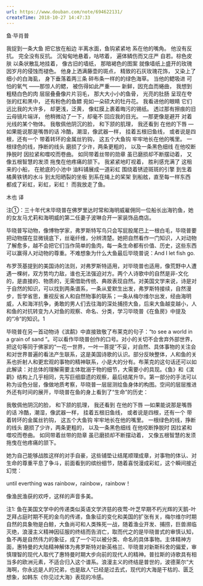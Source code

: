 ```yaml
---
url: https://www.douban.com/note/694622131/
createTime: 2018-10-27 14:47:33
---
```


鱼·毕肖普

我捉到一条大鱼 
把它放在船边 
半离水面，鱼钩紧紧地 
系在他的嘴角。
他没有反抗。 
完全没有反抗。 
沉甸甸地悬着，咕哝着， 
遍体鳞伤而又庄严 
自若。棕色皮肤 
以条状散乱地挂着， 
像古旧的墙纸， 
那暗褐色的图案 
就像墙纸上盛开的玫瑰 
因岁月的侵蚀而褪色。 
他身上洒满藤壶的斑点， 
精致的石灰玫瑰花饰， 
又染上了 
细小的白海虱， 
身下垂落着两三条 
碎布条一样的的绿色海草。 
当他的鳃吸进 
可怕的氧气 
——那惊人的鳃， 
被伤得如此严重—— 
新鲜，因充血而蜷曲， 
我想到粗糙白色的肉 
层层叠叠像片片羽毛， 
那大大小小的鱼骨， 
光亮的肚肠 
呈现在夸张的红和黑中， 
还有粉色的鱼鳔 
宛如一朵硕大的牡丹花。 
我看进他的眼睛 
它们远比我的大许多， 
却更浅，泛黄， 
像虹膜上裹着晦污的锡纸。 
透过那有擦痕的旧云母镜片端详， 
他稍微动了一下，却毫不 
回应我的目光。 
—那更像是避开 
对着光线的某个物体。 
我敬佩他阴沉的脸， 
和下颔的肌理， 
我还看到 
在他的下唇 
—如果能说那是嘴唇的话 
冷酷，潮湿，像武器一样， 
挂着五根旧鱼线， 
或者说是四根，还有一个 
带着转环的金属丝钓钩， 
这五个大鱼钩 
牢牢地长在他的嘴里。 
一根绿色的线，挣断的线头 
磨损了少许，两条更粗的， 
以及一条黑色细线 
在他咬断挣脱时 
因拉紧和噬咬而卷曲。 
如同带着丝带的勋章 
虽已磨损却不断摆动着， 
又像五根智慧的发须 
拖曳在他疼痛的颔下。 
我紧紧地盯视着， 
胜利感充满了 
这租来的小船， 
在舱底的小池中 
油料铺展成一道彩虹 
围绕着锈迹斑斑的引擎 
到生着橘黄铁锈的水斗 
到太阳晒裂的坐板 
到系在绳上的桨架 
到船舷，直至每一样东西 
都成了彩虹，彩虹，彩虹！ 
而我放走了鱼。 

木也 译

注①：三十年代末毕晓普在佛罗里达时常和海明威雇佣同一位船长出海钓鱼，她的女友马尤莉和海明威的第二任妻子波琳合开一家装饰品商店。 

毕晓普写动物，像博物学家，弗罗斯特写鸟只会写屁股尾巴上一根白毛，毕晓普要把动物摆在显微镜底下，丝毫纤维，分辨清楚。她把自然看作一门知识，人对动物了解愈多，越不会把它们当作简单的鱼肉，每一条生命都有价值、历史，这些东西可以赢得人对动物的尊重。不难想象为什么大鱼最后毕晓普说：And I let fish go.

布罗茨基提到的美国诗的法则，对弗罗斯特适用，对毕晓普也适用，像荒野中人遭遇一棵树，双方势均力敌，谁也无法强迫对方。两个人诗歌中的自然是非-文化的，是直接的、物质的，无需借助传统、典故表现自然。对美国文学来说，诗是对于自然的知识，可以找到两条谱系，一条从爱默生出发，弗罗斯特接续，自然漫步，哲学省思，重视反省人和自然物事的联系；一条从梅尔维尔出发，经由海明威，人和海洋抗争，勇敢的男人们去往海的深处捕捞大鱼，后来大鱼越变越小，人和鱼的对抗转变为人对鱼的观察、命名、分类，学习毕晓普《在鱼房》中提及的“冷”的知识。1

毕晓普在另一首动物诗《滨鹬》中直接致敬了布莱克的句子：“to see a world in a grain of sand ”。可以看作毕晓普创作的口号。对小的关切不会舍弃外部世界，把这句等同于佛家的“一花一世界，一叶一菩提”不妥，对自然、具体事物的关注会和对世界普遍的看法产生联系，这是美国诗歌的认识。部分反映整体，人和鱼的关系也折射人和更宏观的事物的精神联系，小是大的分有。布莱克的这句话还可以如此解读：对总体的理解需要主体耽溺于物的细节，大需要小的具现。《鱼》和《滨鹳》结构上几乎相同，先写巨细靡遗的观察，最后结尾升华。第一部分的手法可以称为设色分层，像做地质考察，毕晓普一层层测绘鱼身体的构图。空间的层层推进外还有时间的展开，毕晓普在鱼的身上看到了“生命”的历史：

我敬佩他阴沉的脸， 
和下颔的肌理， 
我还看到 
在他的下唇 
—如果能说那是嘴唇的话 
冷酷，潮湿，像武器一样， 
挂着五根旧鱼线， 
或者说是四根，还有一个 
带着转环的金属丝钓钩， 
这五个大鱼钩 
牢牢地长在他的嘴里。 
一根绿色的线，挣断的线头 
磨损了少许，两条更粗的， 
以及一条黑色细线 
在他咬断挣脱时 
因拉紧和噬咬而卷曲。 
如同带着丝带的勋章 
虽已磨损却不断摆动着， 
又像五根智慧的发须 
拖曳在他疼痛的颔下。 

她为自己能够战胜这样的对手自豪，这些铺垫让结尾顺理成章，对事物的体认、对生命的尊重平息了争斗，前面看到的缤纷细节，随着喜悦漫成彩虹，这个瞬间接近幻觉：

until everthing 
was rainbow，rainbow，rainbow！

像渔民渔获的欢呼，这样的声音多美。

注1:
鱼在美国文学中的传递类似英语文学济慈的夜莺-叶芝早期不朽光辉的天鹅-叶芝拜占庭时期不死的金鸟的传递，鱼象征的变化和美国的扩张有关，梅尔维尔时期自然的具象物是白鲸，大鱼尚可和人类殊死一战，随着渔业开发、捕捞，巨兽濒临灭绝，浪漫主义精神因征服的终结而告消亡，取而代之的是毕晓普式的审慎认知，鱼不再是自然伟力的象征，成了一个可以被分类、命名的具体事物。主体精神方面，惠特曼的大陆精神解体为弗罗斯特对新英格兰、毕晓普对新斯科舍的偏爱，审慎理智的现代人取代了惠特曼时期大步向前的现代人的精神。普拉斯的诗歌具有相当多的欧洲元素，不适合归入这个谱系。浪漫主义的终结是普世的，波德莱尔“大海啊，你永远是人的兄弟，也是敌人”已经是过去式，现代的大海是干枯的、匮乏想象，如韩东《你见过大海》表现的冷感。